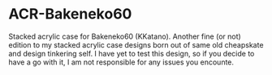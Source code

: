 # ACR-Bakeneko60
Stacked acrylic case for Bakeneko60 (KKatano).
Another fine (or not) edition to my stacked acrylic case designs born out of same old cheapskate and design tinkering self.
I have yet to test this design, so if you decide to have a go with it, I am not responsible for any issues you encounte.
